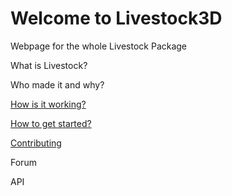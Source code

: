 # Welcome to Livestock3D
Webpage for the whole Livestock Package

What is Livestock?

Who made it and why?

[How is it working?](../how_is_it_working.md)

[How to get started?](../getstarted,md)

[Contributing](../contributing.md)

Forum

API
